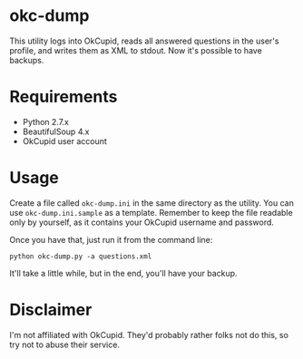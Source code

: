 okc-dump
========

This utility logs into OkCupid, reads all answered questions in the user's
profile, and writes them as XML to stdout. Now it's possible to have backups.

Requirements
============
 * Python 2.7.x
 * BeautifulSoup 4.x
 * OkCupid user account

Usage
=====
Create a file called `okc-dump.ini` in the same directory as the utility. You
can use `okc-dump.ini.sample` as a template. Remember to keep the file readable
only by yourself, as it contains your OkCupid username and password.

Once you have that, just run it from the command line:

    python okc-dump.py -a questions.xml

It'll take a little while, but in the end, you'll have your backup.

Disclaimer
==========
I'm not affiliated with OkCupid. They'd probably rather folks not do this, so
try not to abuse their service.
